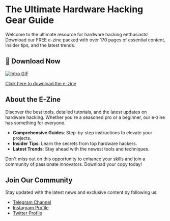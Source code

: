 # The Ultimate Hardware Hacking Gear Guide

Welcome to the ultimate resource for hardware hacking enthusiasts! Download our FREE e-zine packed with over 170 pages of essential content, insider tips, and the latest trends.

## 📖 Download Now
[![Intro GIF](https://github.com/jcldf/ultimate-hardware-hacking-gear-guide-/blob/main/hackers%20toolbox.gif)](https://github.com/jcldf/ultimate-hardware-hacking-gear-guide-/releases/download/zine/hackers.toolbox.1-2.pdf)

[Click here to download the e-zine](https://github.com/jcldf/ultimate-hardware-hacking-gear-guide-/releases/download/zine/hackers.toolbox.1-2.pdf)

## About the E-Zine

Discover the best tools, detailed tutorials, and the latest updates on hardware hacking. Whether you're a seasoned pro or a beginner, our e-zine has something for everyone.

- **Comprehensive Guides**: Step-by-step instructions to elevate your projects.
- **Insider Tips**: Learn the secrets from top hardware hackers.
- **Latest Trends**: Stay ahead with the newest tools and techniques.

Don't miss out on this opportunity to enhance your skills and join a community of passionate innovators. Download your copy today!

## Join Our Community

Stay updated with the latest news and exclusive content by following us:

- [Telegram Channel](https://t.me/hardwareHackingMarket)
- [Instagram Profile](https://www.instagram.com/juliodellaflora/)
- [Twitter Profile](https://x.com/jcldf)
